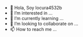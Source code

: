 - 👋 Hola, Soy locura4532b
- 👀 I’m interested in ...
- 🌱 I’m currently learning ...
- 💞️ I’m looking to collaborate on ...
- 📫 How to reach me ...

<!---
Madness4532b/Madness4532b is a ✨ special ✨ repository because its `README.md` (this file) appears on your GitHub profile.
You can click the Preview link to take a look at your changes.
--->

